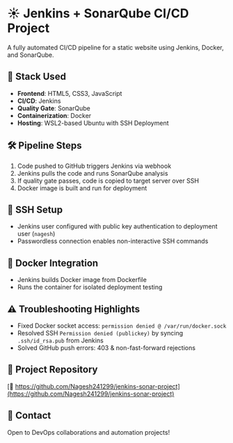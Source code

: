 # ☀️ Jenkins + SonarQube CI/CD Project

A fully automated CI/CD pipeline for a static website using Jenkins, Docker, and SonarQube.

## 🚀 Stack Used
- **Frontend**: HTML5, CSS3, JavaScript
- **CI/CD**: Jenkins
- **Quality Gate**: SonarQube
- **Containerization**: Docker
- **Hosting**: WSL2-based Ubuntu with SSH Deployment

## 🛠️ Pipeline Steps
1. Code pushed to GitHub triggers Jenkins via webhook
2. Jenkins pulls the code and runs SonarQube analysis
3. If quality gate passes, code is copied to target server over SSH
4. Docker image is built and run for deployment

## 🔐 SSH Setup
- Jenkins user configured with public key authentication to deployment user (`nagesh`)
- Passwordless connection enables non-interactive SSH commands

## 🐳 Docker Integration
- Jenkins builds Docker image from Dockerfile
- Runs the container for isolated deployment testing

## ⚠️ Troubleshooting Highlights
- Fixed Docker socket access: `permission denied @ /var/run/docker.sock`
- Resolved SSH `Permission denied (publickey)` by syncing `.ssh/id_rsa.pub` from Jenkins
- Solved GitHub push errors: 403 & non-fast-forward rejections

## 📎 Project Repository
[🔗 https://github.com/Nagesh241299/jenkins-sonar-project](https://github.com/Nagesh241299/jenkins-sonar-project)

## 📢 Contact
Open to DevOps collaborations and automation projects!
